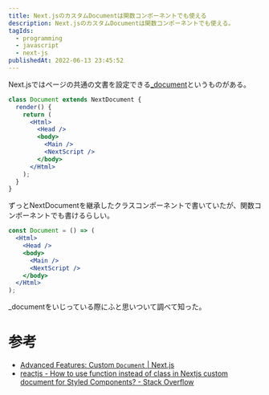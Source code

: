 ```yaml
---
title: Next.jsのカスタムDocumentは関数コンポーネントでも使える
description: Next.jsのカスタムDocumentは関数コンポーネントでも使える。
tagIds:
  - programming
  - javascript
  - next-js
publishedAt: 2022-06-13 23:45:52
---
```


Next.jsではページの共通の文書を設定できる[_document](https://nextjs.org/docs/advanced-features/custom-document)というものがある。

```jsx
class Document extends NextDocument {
  render() {
    return (
      <Html>
        <Head />
        <body>
          <Main />
          <NextScript />
        </body>
      </Html>
    );
  }
}
```

ずっとNextDocumentを継承したクラスコンポーネントで書いていたが、関数コンポーネントでも書けるらしい。

```jsx
const Document = () => (
  <Html>
    <Head />
    <body>
      <Main />
      <NextScript />
    </body>
  </Html>
);
```

_documentをいじっている際にふと思いついて調べて知った。

# 参考

- [Advanced Features: Custom `Document` | Next.js](https://nextjs.org/docs/advanced-features/custom-document)
- [reactjs - How to use function instead of class in Nextjs custom document for Styled Components? - Stack Overflow](https://stackoverflow.com/questions/66256825/how-to-use-function-instead-of-class-in-nextjs-custom-document-for-styled-compon)

